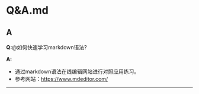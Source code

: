 # Q&A.md

## A
**Q:**@如何快速学习markdown语法?

**A:**
* 通过markdown语法在线编辑网站进行对照应用练习。
* 参考网站：<https://www.mdeditor.com/>
----
